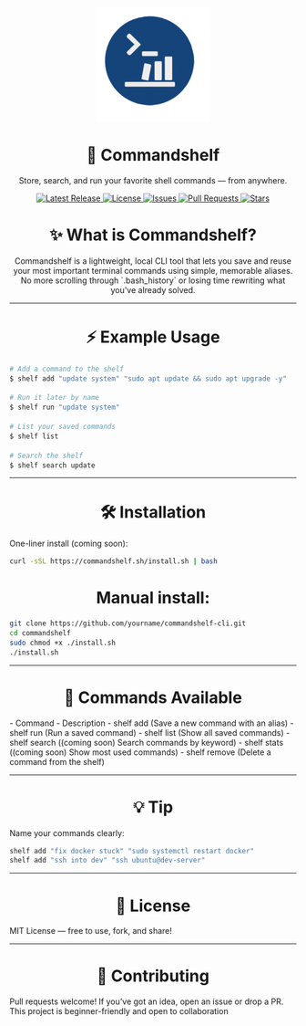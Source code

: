 <p align="center">
  <img src="logo.png" alt="Commandshelf Logo" width="200" />
</p>

<h1 align="center">🧠 Commandshelf</h1>
<p align="center">Store, search, and run your favorite shell commands — from anywhere.</p>

<p align="center">
  <a href="https://github.com/h3ggem/Commandshelf/releases">
    <img src="https://img.shields.io/github/v/release/yourname/commandshelf-cli?style=for-the-badge" alt="Latest Release" />
  </a>
  <a href="https://github.com/h3ggem/Commandshelf/blob/main/LICENSE">
    <img src="https://img.shields.io/github/license/yourname/commandshelf-cli?style=for-the-badge" alt="License" />
  </a>
  <a href="https://github.com/h3ggem/Commandshelf/issues">
    <img src="https://img.shields.io/github/issues/yourname/commandshelf-cli?style=for-the-badge" alt="Issues" />
  </a>
  <a href="https://github.com/h3ggem/Commandshelf/pulls">
    <img src="https://img.shields.io/github/issues-pr/yourname/commandshelf-cli?style=for-the-badge" alt="Pull Requests" />
  </a>
  <a href="https://github.com/h3ggem/Commandshelf/stargazers">
    <img src="https://img.shields.io/github/stars/yourname/commandshelf-cli?style=for-the-badge" alt="Stars" />
  </a>
</p>


<h1 align="center">✨ What is Commandshelf?</h1>
<p align="center">Commandshelf is a lightweight, local CLI tool that lets you save and reuse your most important terminal commands using simple, memorable aliases.  
No more scrolling through `.bash_history` or losing time rewriting what you've already solved.
</p>

---

<h1 align="center">⚡️ Example Usage</h1>

```bash
# Add a command to the shelf
$ shelf add "update system" "sudo apt update && sudo apt upgrade -y"

# Run it later by name
$ shelf run "update system"

# List your saved commands
$ shelf list

# Search the shelf
$ shelf search update
```

---


<h1 align="center">🛠 Installation</h1>

One-liner install (coming soon):
```bash
curl -sSL https://commandshelf.sh/install.sh | bash
```

<h1 align="center">Manual install:</h1>

```bash
git clone https://github.com/yourname/commandshelf-cli.git
cd commandshelf
sudo chmod +x ./install.sh
./install.sh
```

---

<h1 align="center">🧩 Commands Available</h1>
<l>
- Command -	Description
- shelf add	(Save a new command with an alias)
- shelf run <alias>	(Run a saved command)
- shelf list	(Show all saved commands)
- shelf search	((coming soon) Search commands by keyword)
- shelf stats	((coming soon) Show most used commands)
- shelf remove	(Delete a command from the shelf)
</l>
  
---

<h1 align="center">💡 Tip</h1>
Name your commands clearly:

```bash
shelf add "fix docker stuck" "sudo systemctl restart docker"
shelf add "ssh into dev" "ssh ubuntu@dev-server"
```

---

<h1 align="center">📄 License</h1>
MIT License — free to use, fork, and share!

---

<h1 align="center">🚀 Contributing</h1>
Pull requests welcome!
If you’ve got an idea, open an issue or drop a PR.
This project is beginner-friendly and open to collaboration
